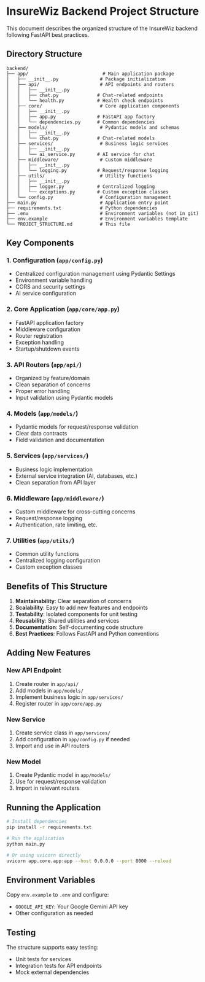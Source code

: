 # InsureWiz Backend Project Structure

This document describes the organized structure of the InsureWiz backend following FastAPI best practices.

## Directory Structure

```
backend/
├── app/                           # Main application package
│   ├── __init__.py               # Package initialization
│   ├── api/                      # API endpoints and routers
│   │   ├── __init__.py
│   │   ├── chat.py              # Chat-related endpoints
│   │   └── health.py            # Health check endpoints
│   ├── core/                     # Core application components
│   │   ├── __init__.py
│   │   ├── app.py               # FastAPI app factory
│   │   └── dependencies.py      # Common dependencies
│   ├── models/                   # Pydantic models and schemas
│   │   ├── __init__.py
│   │   └── chat.py              # Chat-related models
│   ├── services/                 # Business logic services
│   │   ├── __init__.py
│   │   └── ai_service.py        # AI service for chat
│   ├── middleware/               # Custom middleware
│   │   ├── __init__.py
│   │   └── logging.py           # Request/response logging
│   ├── utils/                    # Utility functions
│   │   ├── __init__.py
│   │   ├── logger.py            # Centralized logging
│   │   └── exceptions.py        # Custom exception classes
│   └── config.py                 # Configuration management
├── main.py                       # Application entry point
├── requirements.txt              # Python dependencies
├── .env                          # Environment variables (not in git)
├── env.example                   # Environment variables template
└── PROJECT_STRUCTURE.md          # This file
```

## Key Components

### 1. Configuration (`app/config.py`)
- Centralized configuration management using Pydantic Settings
- Environment variable handling
- CORS and security settings
- AI service configuration

### 2. Core Application (`app/core/app.py`)
- FastAPI application factory
- Middleware configuration
- Router registration
- Exception handling
- Startup/shutdown events

### 3. API Routers (`app/api/`)
- Organized by feature/domain
- Clean separation of concerns
- Proper error handling
- Input validation using Pydantic models

### 4. Models (`app/models/`)
- Pydantic models for request/response validation
- Clear data contracts
- Field validation and documentation

### 5. Services (`app/services/`)
- Business logic implementation
- External service integration (AI, databases, etc.)
- Clean separation from API layer

### 6. Middleware (`app/middleware/`)
- Custom middleware for cross-cutting concerns
- Request/response logging
- Authentication, rate limiting, etc.

### 7. Utilities (`app/utils/`)
- Common utility functions
- Centralized logging configuration
- Custom exception classes

## Benefits of This Structure

1. **Maintainability**: Clear separation of concerns
2. **Scalability**: Easy to add new features and endpoints
3. **Testability**: Isolated components for unit testing
4. **Reusability**: Shared utilities and services
5. **Documentation**: Self-documenting code structure
6. **Best Practices**: Follows FastAPI and Python conventions

## Adding New Features

### New API Endpoint
1. Create router in `app/api/`
2. Add models in `app/models/`
3. Implement business logic in `app/services/`
4. Register router in `app/core/app.py`

### New Service
1. Create service class in `app/services/`
2. Add configuration in `app/config.py` if needed
3. Import and use in API routers

### New Model
1. Create Pydantic model in `app/models/`
2. Use for request/response validation
3. Import in relevant routers

## Running the Application

```bash
# Install dependencies
pip install -r requirements.txt

# Run the application
python main.py

# Or using uvicorn directly
uvicorn app.core.app:app --host 0.0.0.0 --port 8000 --reload
```

## Environment Variables

Copy `env.example` to `.env` and configure:
- `GOOGLE_API_KEY`: Your Google Gemini API key
- Other configuration as needed

## Testing

The structure supports easy testing:
- Unit tests for services
- Integration tests for API endpoints
- Mock external dependencies

